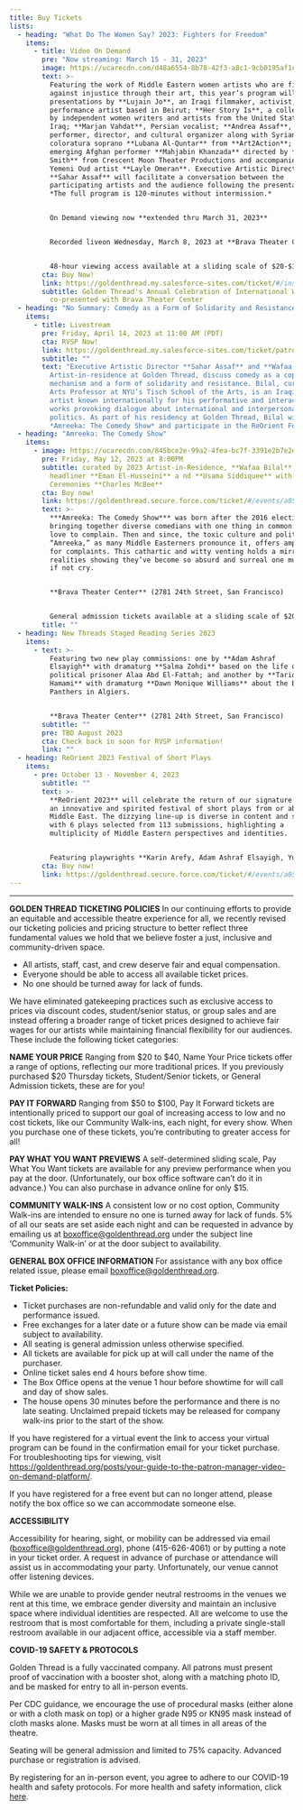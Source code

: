 ```yaml
---
title: Buy Tickets
lists:
  - heading: "What Do The Women Say? 2023: Fighters for Freedom"
    items:
      - title: Video On Demand
        pre: "Now streaming: March 15 - 31, 2023"
        image: https://ucarecdn.com/d48a6554-8b78-42f3-a8c1-9cb0195af1ca/-/preview/
        text: >-
          Featuring the work of Middle Eastern women artists who are fighting
          against injustice through their art, this year’s program will include
          presentations by **Lujain Jo**, an Iraqi filmmaker, activist, and
          performance artist based in Beirut; **Her Story Is**, a collective led
          by independent women writers and artists from the United States and
          Iraq; **Marjan Vahdat**, Persian vocalist; **Andrea Assaf**, writer,
          performer, director, and cultural organizer along with Syrian
          coloratura soprano **Lubana Al-Quntar** from **Art2Action**; and
          emerging Afghan performer **Mahjabin Khanzada** directed by **Polina
          Smith** from Crescent Moon Theater Productions and accompanied by
          Yemeni Oud artist **Layle Omeran**. Executive Artistic Director
          **Sahar Assaf** will facilitate a conversation between the
          participating artists and the audience following the presentations.
          *The full program is 120-minutes without intermission.* 


          On Demand viewing now **extended thru March 31, 2023**


          Recorded liveon Wednesday, March 8, 2023 at **Brava Theater Center** (2781 24th Street, San Francisco)


          48-hour viewing access available at a sliding scale of $20-$100. *One device access per viewing, rental period beginning when you press play.*
        cta: Buy Now!
        link: https://goldenthread.my.salesforce-sites.com/ticket/#/instances/a0F3Z00000yoGhXUAU
        subtitle: Golden Thread's Annual Celebration of International Women's Day,
          co-presented with Brava Theater Center
  - heading: "No Summary: Comedy as a Form of Solidarity and Resistance"
    items:
      - title: Livestream
        pre: Friday, April 14, 2023 at 11:00 AM (PDT)
        cta: RVSP Now!
        link: https://goldenthread.my.salesforce-sites.com/ticket/patronticket__publicticketapp#/instances/a0F3Z00000yoKSZUA2
        subtitle: ""
        text: "Executive Artistic Director **Sahar Assaf** and **Wafaa Bilal**, 2023
          Artist-in-residence at Golden Thread, discuss comedy as a coping
          mechanism and a form of solidarity and resistance. Bilal, currently an
          Arts Professor at NYU’s Tisch School of the Arts, is an Iraqi-born
          artist known internationally for his performative and interactive
          works provoking dialogue about international and interpersonal
          politics. As part of his residency at Golden Thread, Bilal will curate
          *Amreeka: The Comedy Show* and participate in the ReOrient Forum."
  - heading: "Amreeka: The Comedy Show"
    items:
      - image: https://ucarecdn.com/845bce2e-99a2-4fea-bc7f-3391e2b7e2e4/
        pre: Friday, May 12, 2023 at 8:00PM
        subtitle: curated by 2023 Artist-in-Residence, **Wafaa Bilal**, featuring
          headliner **Eman El-Husseini** a nd **Usama Siddiquee** with Master of
          Ceremonies **Charles McBee**
        cta: Buy now!
        link: https://goldenthread.secure.force.com/ticket/#/events/a0S3Z000006tebVUAQ
        text: >-
          ***Amreeka: The Comedy Show*** was born after the 2016 election,
          bringing together diverse comedians with one thing in common: they
          love to complain. Then and since, the toxic culture and politics in
          “Amreeka,” as many Middle Easterners pronounce it, offers ample fodder
          for complaints. This cathartic and witty venting holds a mirror up to
          realities showing they’ve become so absurd and surreal one must laugh,
          if not cry.


          **Brava Theater Center** (2781 24th Street, San Francisco)


          General admission tickets available at a sliding scale of $20-$100
        title: ""
  - heading: New Threads Staged Reading Series 2023
    items:
      - text: >-
          Featuring two new play commissions: one by **Adam Ashraf
          Elsayigh** with dramaturg **Salma Zohdi** based on the life of
          political prisoner Alaa Abd El-Fattah; and another by **Tariq
          Hamami** with dramaturg **Dawn Monique Williams** about the Black
          Panthers in Algiers.


          **Brava Theater Center** (2781 24th Street, San Francisco)
        subtitle: ""
        pre: TBD August 2023
        cta: Check back in soon for RVSP information!
        link: ""
  - heading: ReOrient 2023 Festival of Short Plays
    items:
      - pre: October 13 - November 4, 2023
        subtitle: ""
        text: >-
          **ReOrient 2023** will celebrate the return of our signature program,
          an innovative and spirited festival of short plays from or about the
          Middle East. The dizzying line-up is diverse in content and style,
          with 6 plays selected from 113 submissions, highlighting a
          multiplicity of Middle Eastern perspectives and identities.


          Featuring playwrights **Karin Arefy, Adam Ashraf Elsayigh, Yussef El Guindi, Arti Ishak, Hamed Sinno, and Judith Strang-Waldau**; Directors include **Sahar Assaf, Amal Bisharat, Susannah Martin, Adin Walker and Becca Wolf.**
        cta: Buy now!
        link: https://goldenthread.secure.force.com/ticket/#/events/a0S3Z000006tecYUAQ
---
```

- - -

**GOLDEN THREAD TICKETING POLICIES**
In our continuing efforts to provide an equitable and accessible theatre experience for all, we recently revised our ticketing policies and pricing structure to better reflect three fundamental values we hold that we believe foster a just, inclusive and community-driven space.

* All artists, staff, cast, and crew deserve fair and equal compensation.
* Everyone should be able to access all available ticket prices.
* No one should be turned away for lack of funds.

We have eliminated gatekeeping practices such as exclusive access to prices via discount codes, student/senior status, or group sales and are instead offering a broader range of ticket prices designed to achieve fair wages for our artists while maintaining financial flexibility for our audiences. These include the following ticket categories:

**NAME YOUR PRICE** 
Ranging from $20 to $40, Name Your Price tickets offer a range of options, reflecting our more traditional prices. If you previously purchased $20 Thursday tickets, Student/Senior tickets, or General Admission tickets, these are for you!

**PAY IT FORWARD** 
Ranging from $50 to $100, Pay It Forward tickets are intentionally priced to support our goal of increasing access to low and no cost tickets, like our Community Walk-ins, each night, for every show. When you purchase one of these tickets, you’re contributing to greater access for all!

**PAY WHAT YOU WANT PREVIEWS**
A self-determined sliding scale, Pay What You Want tickets are available for any preview performance when you pay at the door. (Unfortunately, our box office software can’t do it in advance.) You can also purchase in advance online for only $15.

**COMMUNITY WALK-INS**
A consistent low or no cost option, Community Walk-ins are intended to ensure no one is turned away for lack of funds. 5% of all our seats are set aside each night and can be requested in advance by emailing us at boxoffice@goldenthread.org under the subject line ‘Community Walk-in’ or at the door subject to availability. 

**GENERAL BOX OFFICE INFORMATION**
For assistance with any box office related issue, please email boxoffice@goldenthread.org.

**Ticket Policies:**

* Ticket purchases are non-refundable and valid only for the date and performance issued.
* Free exchanges for a later date or a future show can be made via email subject to availability.
* All seating is general admission unless otherwise specified.
* All tickets are available for pick up at will call under the name of the purchaser.
* Online ticket sales end 4 hours before show time.
* The Box Office opens at the venue 1 hour before showtime for will call and day of show sales. 
* The house opens 30 minutes before the performance and there is no late seating. Unclaimed prepaid tickets may be released for company walk-ins prior to the start of the show.

If you have registered for a virtual event the link to access your virtual program can be found in the confirmation email for your ticket purchase. For troubleshooting tips for viewing, visit https://goldenthread.org/posts/your-guide-to-the-patron-manager-video-on-demand-platform/.

If you have registered for a free event but can no longer attend, please notify the box office so we can accommodate someone else.

**ACCESSIBILITY**

Accessibility for hearing, sight, or mobility can be addressed via email (boxoffice@goldenthread.org), phone (415-626-4061) or by putting a note in your ticket order. A request in advance of purchase or attendance will assist us in accommodating your party. Unfortunately, our venue cannot offer listening devices.

While we are unable to provide gender neutral restrooms in the venues we rent at this time, we embrace gender diversity and maintain an inclusive space where individual identities are respected. All are welcome to use the restroom that is most comfortable for them, including a private single-stall restroom available in our adjacent office, accessible via a staff member.

**COVID-19 SAFETY & PROTOCOLS** 

Golden Thread is a fully vaccinated company. All patrons must present proof of vaccination with a booster shot, along with a matching photo ID, and be masked for entry to all in-person events.

Per CDC guidance, we encourage the use of procedural masks (either alone or with a cloth mask on top) or a higher grade N95 or KN95 mask instead of cloth masks alone. Masks must be worn at all times in all areas of the theatre.

Seating will be general admission and limited to 75% capacity. Advanced purchase or registration is advised.

By registering for an in-person event, you agree to adhere to our COVID-19 health and safety protocols. For more health and safety information, click [here](https://goldenthread.org/posts/health-safety-protocols/).
